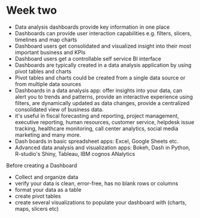 # Week two
- Data analysis dashboards provide key information in one place
- Dashboards can provide user interaction capabilities e.g. filters, slicers, timelines and map charts
- Dashboard users get consolidated and visualized insight into their most important business and KPIs
- Dashboard users get a controllable self service BI interface
- Dashboards are typically created in a data analysis application by using pivot tables and charts
- Pivot tables and charts could be created from a single data source or from multiple data sources
- Dashboards in a data analysis app: offer insights into your data, can alert you to trends and patterns, provide an interactive experience using filters, are dynamically updated as data changes, provide a centralized consolidated view of business data.
- it's useful in fiscal forecasting and reporting, project management, executive reporting, human resources, customer service, helpdesk issue tracking, healthcare monitoring, call center analytics, social media marketing and many more.
- Dash boards in basic spreadsheet apps: Excel, Google Sheets etc.
- Advanced data analysis and visualization apps: Bokeh, Dash in Python, R-studio's Shiny, Tableau, IBM cognos ANalytics

Before creating a Dashboard
- Collect and organize data
- verify your data is clean, error-free, has no blank rows or columns
- format your data as a table
- create pivot tables
- create several visualizations to populate your dashboard with (charts, maps, slicers etc)

